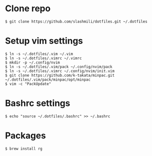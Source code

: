 Clone repo
==========
```
$ git clone https://github.com/slashmili/dotfiles.git ~/.dotfiles
```


Setup vim settings
=================
```
$ ln -s ~/.dotfiles/.vim ~/.vim
$ ln -s ~/.dotfiles/.vimrc ~/.vimrc
$ mkdir -p ~/.config/nvim
$ ln -s ~/.dotfiles/.vim/pack ~/.config/nvim/pack
$ ln -s ~/.dotfiles/.vimrc ~/.config/nvim/init.vim
$ git clone https://github.com/k-takata/minpac.git  ~/.dotfiles/.vim/pack/minpac/opt/minpac
$ vim -c "PackUpdate"
```

Bashrc settings
===============
```
$ echo "source ~/.dotfiles/.bashrc" >> ~/.bashrc
```


Packages
=========
```
$ brew install rg
```
